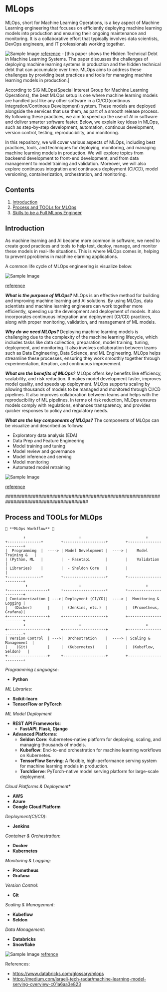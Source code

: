 # MLops
MLOps, short for Machine Learning Operations, is a key aspect of Machine Learning engineering that focuses on efficiently deploying machine learning models into production and ensuring their ongoing maintenance and monitoring. It is a collaborative effort that typically involves data scientists, DevOps engineers, and IT professionals working together.


![Sample Image](./img/6.png)
[reference](https://proceedings.neurips.cc/paper_files/paper/2015/file/86df7dcfd896fcaf2674f757a2463eba-Paper.pdf) - [this paper shows the Hidden Technical Debt in Machine Learning Systems. The paper discusses the challenges of deploying machine learning systems in production and the hidden technical debt that can accumulate over time. MLOps aims to address these challenges by providing best practices and tools for managing machine learning models in production.]


According to SIG MLOps(Special Interest Group for Machine Learning Operations), the best MLOps setup is one where machine learning models are handled just like any other software in a CI/CD(continous Integration/Continous Development) system. These models are deployed alongside the services that use them, as part of a smooth release process. By following these practices, we aim to speed up the use of AI in software and deliver smarter software faster. Below, we explain key ideas in MLOps, such as step-by-step development, automation, continous development, version control, testing, reproducibility, and monitoring. 


In this repository, we will cover various aspects of MLOps, including best practices, tools, and techniques for deploying, monitoring, and managing machine learning models in production. We will explore topics from backeend development to front-end development, and from data management to model training and validation. Moreover, we will also explore continuous integration and continuous deployment (CI/CD), model versioning, containerization, orchestration, and monitoring.

## Contents
1. [Introduction](#introduction)
2. [Process and TOOLs for MLOps](#Process-and-TOOLs-for-MLOps)
3. [Skills to be a Full MLops Engineer](#skills-to-be-a-full-mlops-engineer)




## Introduction
As machine learning and AI become more common in software, we need to create good practices and tools to help test, deploy, manage, and monitor these models in real-life situations. This is where MLOps comes in, helping to prevent pproblems in machine elarning applications.

A common life cycle of MLOps engineering is visualize below:

![Sample Image](./img/1.png)

[reference](https://www.databricks.com/glossary/mlops)



***What is the purpose of MLOps?***
MLOps is an effective method for building and improving machine learning and AI solutions. By using MLOps, data scientists and machine learning engineers can work together more efficiently, speeding up the development and deployment of models. It also incorporates continuous integration and deployment (CI/CD) practices, along with proper monitoring, validation, and management of ML models.

***Why do we need MLOps?***
Deploying machine learning models is challenging due to the complexity of the machine learning lifecycle, which includes tasks like data collection, preparation, model training, tuning, deployment, and monitoring. It also involves collaboration between teams such as Data Engineering, Data Science, and ML Engineering. MLOps helps streamline these processes, ensuring they work smoothly together through experimentation, iteration, and continuous improvement.

***What are the benefits of MLOps?***
MLOps offers key benefits like efficiency, scalability, and risk reduction. It makes model development faster, improves model quality, and speeds up deployment. MLOps supports scaling by allowing thousands of models to be managed and monitored through CI/CD pipelines. It also improves collaboration between teams and helps with the reproducibility of ML pipelines. In terms of risk reduction, MLOps ensures models comply with regulations, enhances transparency, and provides quicker responses to policy and regulatory needs.

***What are the key components of MLOps?***
The components of MLOps can be visualize and described as follows:

- Exploratory data analysis (EDA)
- Data Prep and Feature Engineering
- Model training and tuning
- Model review and governance
- Model inference and serving
- Model monitoring
- Automated model retraining

![Sample Image](./img/2.png)

[reference](https://www.databricks.com/glossary/mlops)


######################################################################################

## Process and TOOLs for MLOps

```table
🚀 **MLOps Workflow** 🚀

        ⬇️                        ⬇️                             ⬇️
+---------------+        +-------------------+        +-----------------------+
|  Programming  |  ----> | Model Development |  ----> |    Model Training &   |
| (Python, ML   |        |  - Fasetapi       |        |    Validation         |
| Libraries)    |        |  - Sheldon Core   |        |                       |
+---------------+        +-------------------+        +-----------------------+
         ⬇️                       ⬇️                             ⬇️
+------------------+     +-------------------+        +-----------------------+
| Containerization | --->| Deployment (CI/CD)|  ----> |  Monitoring & Logging |
|   (Docker)       |     |  (Jenkins, etc.)  |        |  (Prometheus, Grafana)|
+------------------+     +-------------------+        +-----------------------+
        ⬇️                        ⬇️                             ⬇️
+------------------+     +-------------------+        +-----------------------+
| Version Control  | --->|  Orchestration    |  ----> | Scaling & Management  |
|    (Git)         |     |  (Kubernetes)     |        |  (Kubeflow, Seldon)   |
+------------------+     +-------------------+        +-----------------------+
```

*Programming Languagse*:
- **Python**

*ML Libraries*:
- **Scikit-learn**
- **TensorFlow or PyTorch**

*ML Model Deployment*
- **REST API Frameworks**: 
  - **FastAPI**, **Flask**, **Django**
- **Advanced Platforms**: 
  - **Seldon Core**: Kubernetes-native platform for deploying, scaling, and managing thousands of models.
  - **Kubeflow**: End-to-end orchestration for machine learning workflows on Kubernetes.
  - **TensorFlow Serving**: A flexible, high-performance serving system for machine learning models in production.
  - **TorchServe**: PyTorch-native model serving platform for large-scale deployment.

*Cloud Platforms & Deployment**
- **AWS**
- **Azure**
- **Google Cloud Platform**

*Deployment(CI/CD)*:
- **Jenkins**

*Container & Orchestration*:
- **Docker**
- **Kubernetes**

*Monitoring & Logging*:
- **Prometheus**
- **Grafana**

*Version Control*:
- **Git**

*Scaling & Management*:
- **Kubeflow**
- **Seldon**

*Data Management*:
- **Databricks**
- **Snowflake**







![Sample Image](./figures/1.webp)
[refrence](https://superwise.ai/blog/kserve-vs-seldon-core/)

References:

- https://www.databricks.com/glossary/mlops
- https://medium.com/israeli-tech-radar/machine-learning-model-serving-overview-c01a6aa3e823